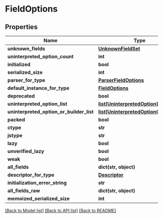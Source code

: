 # FieldOptions

## Properties
Name | Type | Description | Notes
------------ | ------------- | ------------- | -------------
**unknown_fields** | [**UnknownFieldSet**](UnknownFieldSet.md) |  | [optional] 
**uninterpreted_option_count** | **int** |  | [optional] 
**initialized** | **bool** |  | [optional] 
**serialized_size** | **int** |  | [optional] 
**parser_for_type** | [**ParserFieldOptions**](ParserFieldOptions.md) |  | [optional] 
**default_instance_for_type** | [**FieldOptions**](FieldOptions.md) |  | [optional] 
**deprecated** | **bool** |  | [optional] 
**uninterpreted_option_list** | [**list[UninterpretedOption]**](UninterpretedOption.md) |  | [optional] 
**uninterpreted_option_or_builder_list** | [**list[UninterpretedOptionOrBuilder]**](UninterpretedOptionOrBuilder.md) |  | [optional] 
**packed** | **bool** |  | [optional] 
**ctype** | **str** |  | [optional] 
**jstype** | **str** |  | [optional] 
**lazy** | **bool** |  | [optional] 
**unverified_lazy** | **bool** |  | [optional] 
**weak** | **bool** |  | [optional] 
**all_fields** | **dict(str, object)** |  | [optional] 
**descriptor_for_type** | [**Descriptor**](Descriptor.md) |  | [optional] 
**initialization_error_string** | **str** |  | [optional] 
**all_fields_raw** | **dict(str, object)** |  | [optional] 
**memoized_serialized_size** | **int** |  | [optional] 

[[Back to Model list]](../README.md#documentation-for-models) [[Back to API list]](../README.md#documentation-for-api-endpoints) [[Back to README]](../README.md)


